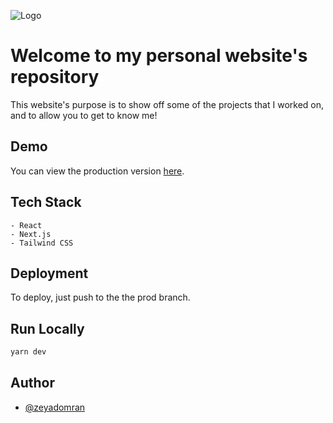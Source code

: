 
![Logo](https://zeyadomran.com/images/favicon/favicon.ico)

# Welcome to my personal website's repository

This website's purpose is to show off some of the projects that I worked on, and to allow you to get to know me!

## Demo

You can view the production version [here](https://zeyadomran.com).
  
## Tech Stack

	- React
	- Next.js
	- Tailwind CSS

## Deployment

To deploy, just push to the the prod branch.

## Run Locally

```bash
yarn dev
```

## Author

- [@zeyadomran](https://www.github.com/zeyadomran)

  
